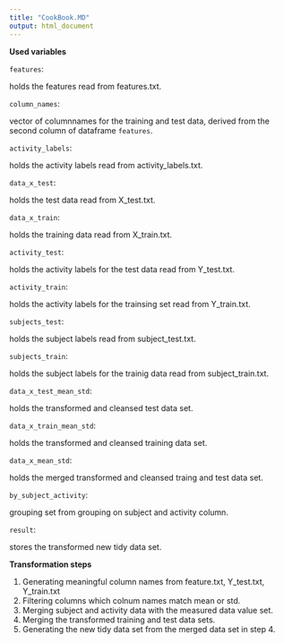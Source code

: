 ```yaml
---
title: "CookBook.MD"
output: html_document
---
```


**Used variables**

`features`:

holds the features read from features.txt.


`column_names`:

vector of columnnames for the training and test data, derived from the second
column of dataframe `features`.

`activity_labels`:

holds the activity labels read from activity_labels.txt.


`data_x_test`:

holds the test data read from X_test.txt.

`data_x_train`:

holds the training data read from X_train.txt.

`activity_test`:

holds the activity labels for the test data read from Y_test.txt.

`activity_train`:

holds the activity labels for the trainsing set read from Y_train.txt.

`subjects_test`:

holds the subject labels read from subject_test.txt.

`subjects_train`:

holds the subject labels for the trainig data read from subject_train.txt.

`data_x_test_mean_std`:

holds the transformed and cleansed test data set.

`data_x_train_mean_std`:

holds the transformed and cleansed training data set.

`data_x_mean_std`:

holds the merged transformed and cleansed traing and test data set.


`by_subject_activity`:

grouping set from grouping on subject and activity column.

`result`:

stores the transformed new tidy data set.



**Transformation steps**

1. Generating meaningful column names from  feature.txt, Y_test.txt, Y_train.txt 
2. Filtering columns which colnum names match mean or std.
3. Merging subject and activity data with the measured data value set.
4. Merging the transformed training and test data sets.
5. Generating the new tidy data set from the merged data set in step 4.


